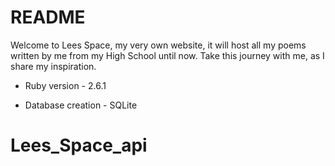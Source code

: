 # README
Welcome to Lees Space, my very own website, it will host all my poems written by me from my High School until now. Take this journey with me, as I share my inspiration.

* Ruby version - 2.6.1

* Database creation - SQLite
# Lees_Space_api
